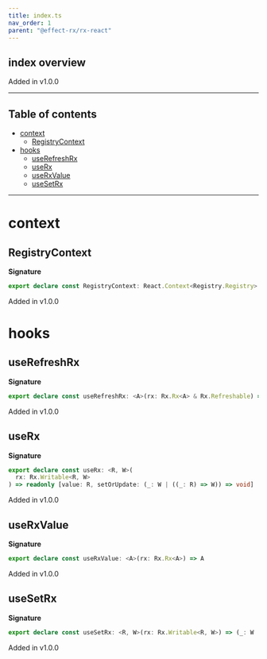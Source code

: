 ```yaml
---
title: index.ts
nav_order: 1
parent: "@effect-rx/rx-react"
---
```


## index overview

Added in v1.0.0

---

<h2 class="text-delta">Table of contents</h2>

- [context](#context)
  - [RegistryContext](#registrycontext)
- [hooks](#hooks)
  - [useRefreshRx](#userefreshrx)
  - [useRx](#userx)
  - [useRxValue](#userxvalue)
  - [useSetRx](#usesetrx)

---

# context

## RegistryContext

**Signature**

```ts
export declare const RegistryContext: React.Context<Registry.Registry>
```

Added in v1.0.0

# hooks

## useRefreshRx

**Signature**

```ts
export declare const useRefreshRx: <A>(rx: Rx.Rx<A> & Rx.Refreshable) => () => void
```

Added in v1.0.0

## useRx

**Signature**

```ts
export declare const useRx: <R, W>(
  rx: Rx.Writable<R, W>
) => readonly [value: R, setOrUpdate: (_: W | ((_: R) => W)) => void]
```

Added in v1.0.0

## useRxValue

**Signature**

```ts
export declare const useRxValue: <A>(rx: Rx.Rx<A>) => A
```

Added in v1.0.0

## useSetRx

**Signature**

```ts
export declare const useSetRx: <R, W>(rx: Rx.Writable<R, W>) => (_: W | ((_: R) => W)) => void
```

Added in v1.0.0
